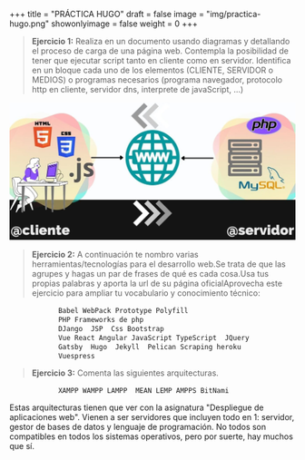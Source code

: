 +++
title = "PRÁCTICA HUGO"
draft = false
image = "img/practica-hugo.png"
showonlyimage = false
weight = 0
+++




<!--more-->

> **Ejercicio 1:** Realiza en un documento usando diagramas y detallando el proceso de carga de una página web. Contempla la posibilidad de tener que ejecutar script tanto en cliente como en servidor. Identifica en un bloque cada uno de los elementos (CLIENTE, SERVIDOR o MEDIOS) o programas necesarios (programa navegador, protocolo http en cliente, servidor dns, interprete de javaScript, ...)



 ![Diagrama](content/dwes/1.jpg)


> **Ejercicio 2:** A continuación te nombro varias herramientas/tecnologías para el desarrollo web.Se trata de que las agrupes y hagas un par de frases de qué es cada cosa.Usa tus propias palabras y aporta la url de su página oficialAprovecha este ejercicio para ampliar tu vocabulario y conocimiento técnico:

                Babel WebPack Prototype Polyfill
                PHP Frameworks de php
                DJango  JSP  Css Bootstrap 
                Vue React Angular JavaScript TypeScript  JQuery
                Gatsby  Hugo  Jekyll  Pelican Scraping heroku 
                Vuespress 

    


> **Ejercicio 3:** Comenta las siguientes arquitecturas.

                XAMPP WAMPP LAMPP  MEAN LEMP AMPPS BitNami

Estas arquitecturas tienen que ver con la asignatura "Despliegue de aplicaciones web". Vienen a ser servidores que incluyen todo en 1: servidor, gestor de bases de datos y lenguaje de programación. No todos son compatibles en todos los sistemas operativos, pero por suerte, hay muchos que sí.
 
